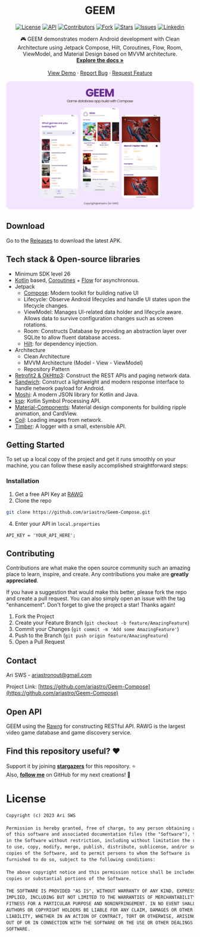 <h1 align="center">GEEM</h1>

<p align="center">
  <a href="https://github.com/ariastro/Geem-Compose/blob/master/LICENSE.txt"><img alt="License" src="https://img.shields.io/badge/License-MIT-blue.svg"/></a>
  <a href="https://android-arsenal.com/api?level=26"><img alt="API" src="https://img.shields.io/badge/API-26%2B-brightgreen.svg?style=flat"/></a>
<!--   <a href="https://github.com/ariastro/Geem-Compose/actions"><img alt="Build Status" src="https://github.com/ariastro/Geem-Compose/workflows/Android%20CI/badge.svg"/></a> <br> -->
  <a href="https://github.com/ariastro/Geem-Compose/graphs/contributors"><img alt="Contributors" src="https://img.shields.io/github/contributors/ariastro/Geem-Compose.svg"/></a>
  <a href="https://github.com/ariastro/Geem-Compose/network/members"><img alt="Fork" src="https://img.shields.io/github/forks/ariastro/Geem-Compose.svg"/></a>
  <a href="https://github.com/ariastro/Geem-Compose/stargazers"><img alt="Stars" src="https://img.shields.io/github/stars/ariastro/Geem-Compose.svg"/></a> 
  <a href="https://github.com/ariastro/Geem-Compose/issues"><img alt="Issues" src="https://img.shields.io/github/issues/ariastro/Geem-Compose.svg"/></a> 
  <a href="https://linkedin.com/in/arisws"><img alt="Linkedin" src="https://img.shields.io/badge/-LinkedIn-black.svg?logo=linkedin&colorB=555"/></a> 
</p>

<p align="center">
🎮 GEEM demonstrates modern Android development with Clean Architecture using Jetpack Compose, Hilt, Coroutines, Flow, Room, ViewModel, and Material Design based on MVVM architecture.
<br />
<a href="https://github.com/ariastro/Geem-Compose"><strong>Explore the docs »</strong></a>
<br />
<br />
<a href="https://github.com/ariastro/Geem-Compose">View Demo</a>
·
<a href="https://github.com/ariastro/Geem-Compose/issues">Report Bug</a>
·
<a href="https://github.com/ariastro/Geem-Compose/issues">Request Feature</a>
</p>
</div>

[![Product Name Screen Shot][product-screenshot]](https://github.com/ariastro/Geem-Compose)


## Download
Go to the [Releases](https://github.com/ariastro/Geem-Compose/releases) to download the latest APK.


## Tech stack & Open-source libraries
- Minimum SDK level 26
- [Kotlin](https://kotlinlang.org/) based, [Coroutines](https://github.com/Kotlin/kotlinx.coroutines) + [Flow](https://kotlin.github.io/kotlinx.coroutines/kotlinx-coroutines-core/kotlinx.coroutines.flow/) for asynchronous.
- Jetpack
  - [Compose](https://developer.android.com/jetpack/compose): Modern toolkit for building native UI
  - Lifecycle: Observe Android lifecycles and handle UI states upon the lifecycle changes.
  - ViewModel: Manages UI-related data holder and lifecycle aware. Allows data to survive configuration changes such as screen rotations.
  - Room: Constructs Database by providing an abstraction layer over SQLite to allow fluent database access.
  - [Hilt](https://dagger.dev/hilt/): for dependency injection.
- Architecture
  - Clean Architecture
  - MVVM Architecture (Model - View - ViewModel)
  - Repository Pattern
- [Retrofit2 & OkHttp3](https://github.com/square/retrofit): Construct the REST APIs and paging network data.
- [Sandwich](https://github.com/skydoves/Sandwich): Construct a lightweight and modern response interface to handle network payload for Android.
- [Moshi](https://github.com/square/moshi/): A modern JSON library for Kotlin and Java.
- [ksp](https://github.com/google/ksp): Kotlin Symbol Processing API.
- [Material-Components](https://github.com/material-components/material-components-android): Material design components for building ripple animation, and CardView.
- [Coil](https://github.com/coil-kt/coil): Loading images from network.
- [Timber](https://github.com/JakeWharton/timber): A logger with a small, extensible API.


<!-- GETTING STARTED -->
## Getting Started

To set up a local copy of the project and get it runs smoothly on your machine, you can follow these easily accomplished straightforward steps:

### Installation

1. Get a free API Key at [RAWG](https://rawg.io/)
2. Clone the repo
```sh
git clone https://github.com/ariastro/Geem-Compose.git
```
4. Enter your API in `local.properties`
```
API_KEY = 'YOUR_API_HERE';
```


<!-- CONTRIBUTING -->
## Contributing

Contributions are what make the open source community such an amazing place to learn, inspire, and create. Any contributions you make are **greatly appreciated**.

If you have a suggestion that would make this better, please fork the repo and create a pull request. You can also simply open an issue with the tag "enhancement".
Don't forget to give the project a star! Thanks again!

1. Fork the Project
2. Create your Feature Branch (`git checkout -b feature/AmazingFeature`)
3. Commit your Changes (`git commit -m 'Add some AmazingFeature'`)
4. Push to the Branch (`git push origin feature/AmazingFeature`)
5. Open a Pull Request


<!-- CONTACT -->
## Contact

Ari SWS - ariastronout@gmail.com

Project Link: [https://github.com/ariastro/Geem-Compose](https://github.com/ariastro/Geem-Compose)


## Open API
GEEM using the [Rawrg](https://rawg.io/) for constructing RESTful API.
RAWG is the largest video game database and game discovery service.


## Find this repository useful? :heart:
Support it by joining __[stargazers](https://github.com/ariastro/Geem-Compose/stargazers)__ for this repository. :star: <br>
Also, __[follow me](https://github.com/ariastro)__ on GitHub for my next creations! 🤩


<!-- LICENSE -->
# License
```xml
Copyright (c) 2023 Ari SWS

Permission is hereby granted, free of charge, to any person obtaining a copy
of this software and associated documentation files (the "Software"), to deal
in the Software without restriction, including without limitation the rights
to use, copy, modify, merge, publish, distribute, sublicense, and/or sell
copies of the Software, and to permit persons to whom the Software is
furnished to do so, subject to the following conditions:

The above copyright notice and this permission notice shall be included in all
copies or substantial portions of the Software.

THE SOFTWARE IS PROVIDED "AS IS", WITHOUT WARRANTY OF ANY KIND, EXPRESS OR
IMPLIED, INCLUDING BUT NOT LIMITED TO THE WARRANTIES OF MERCHANTABILITY,
FITNESS FOR A PARTICULAR PURPOSE AND NONINFRINGEMENT. IN NO EVENT SHALL THE
AUTHORS OR COPYRIGHT HOLDERS BE LIABLE FOR ANY CLAIM, DAMAGES OR OTHER
LIABILITY, WHETHER IN AN ACTION OF CONTRACT, TORT OR OTHERWISE, ARISING FROM,
OUT OF OR IN CONNECTION WITH THE SOFTWARE OR THE USE OR OTHER DEALINGS IN THE
SOFTWARE.
```


<!-- MARKDOWN LINKS & IMAGES -->
<!-- https://www.markdownguide.org/basic-syntax/#reference-style-links -->
[contributors-shield]: https://img.shields.io/github/contributors/ariastro/Geem-Compose.svg
[contributors-url]: https://github.com/ariastro/Geem-Compose/graphs/contributors
[forks-shield]: https://img.shields.io/github/forks/ariastro/Geem-Compose.svg
[forks-url]: https://github.com/ariastro/Geem-Compose/network/members
[stars-shield]: https://img.shields.io/github/stars/ariastro/Geem-Compose.svg
[stars-url]: https://github.com/ariastro/Geem-Compose/stargazers
[issues-shield]: https://img.shields.io/github/issues/ariastro/Geem-Compose.svg
[issues-url]: https://github.com/ariastro/Geem-Compose/issues
[license-shield]: https://img.shields.io/github/license/ariastro/Geem-Compose.svg
[license-url]: https://github.com/ariastro/Geem-Compose/blob/master/LICENSE.txt
[linkedin-shield]: https://img.shields.io/badge/-LinkedIn-black.svg?logo=linkedin&colorB=555
[linkedin-url]: https://linkedin.com/in/arisws
[product-screenshot]: previews/preview.png
